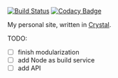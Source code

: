 [![Build Status](https://travis-ci.org/ayazhafiz/crystal-ah.svg?branch=master)](https://travis-ci.org/ayazhafiz/crystal-ah)
[![Codacy Badge](https://api.codacy.com/project/badge/Grade/87cb11d1771047d59063940b71ea3e3d)](https://www.codacy.com/app/ayazhafiz/crystal-ah?utm_source=github.com&utm_medium=referral&utm_content=ayazhafiz/crystal-ah&utm_campaign=badger)

My personal site, written in [Crystal](https://crystal-lang.org).

TODO:
- [ ]  finish modularization
- [ ]  add Node as build service
- [ ]  add API
